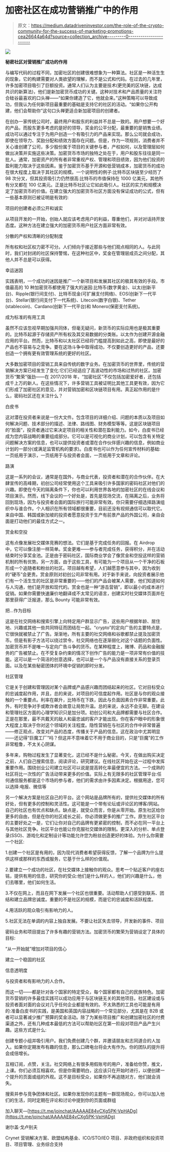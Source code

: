# 加密社区在成功营销推广中的作用

> 原文：<https://medium.datadriveninvestor.com/the-role-of-the-crypto-community-for-the-success-of-marketing-promotions-cea26644a64d?source=collection_archive---------0----------------------->

![](img/a36e7918f55335b17dbc919bfe280f9d.png)

**秘密社区对营销推广成功的作用**

与编写代码的过程不同，加密社区的创建很难想象为一种算法。社区是一种活生生的现象，它的构建需要对人类欲望的理解，而不是公式和代码。在过去的几年里，许多加密项目吸引了巨额投资。通常人们认为主要是技术(更完美的区块链，达成共识的新算法)，他们是新加密货币成功的关键。这种对技术和产品质量的关注符合硅谷最喜欢的口头禅——“如果你建造了它，他就会来。”这种策略可以导致成功，但我认为任何新项目最重要的基础是支持它的社区的活动。“如果你公开构建，他们会帮助你”这句口头禅更适合新加密项目的创建者。

在创办一家传统公司时，最终用户和股东的利益并不总是一致的。用户想要一个好的产品，而股东更多考虑的是好的领导，奖金的公平分配，最重要的是销售业绩。成功可以通过专注于为用户创造一个有吸引力的产品来实现。那么公司就会成功，即使在领导力、奖励分配和绩效方面存在问题。但是，作为一项规则，消费者并不关心谁创建了公司，多少股份属于项目的关键参与者，产权如何，以及管理层如何做出决策并实施这些决策。加密货币市场的独特之处在于，用户和股东往往是同一批人。通常，加密资产的所有者非常重视产权、管理和项目绩效，因为他们投资的盈利能力取决于这些因素。鉴于加密货币基于开源和低营销成本，加密货币的成功在很大程度上取决于其社区的规模。一个说明性的例子:比特币区块链至少经历了 98 次分叉，但其投资吸引力仍然很高:比特币的市值保持在 1000 亿美元，其他所有分叉都在 100 亿美元。正是比特币社区让它如此吸引人。社区的实力和规模决定了加密货币的价值。在建立强大的加密货币社区方面没有保证成功的公式，但有一些基本原则已被证明是有效的:

项目的创建者必须公开和诚实

从项目开发的一开始，创始人就应该考虑用户的利益，尊重他们，并对对话持开放态度。这种方法在建立强大的加密货币用户社区方面非常有效。

分散的产权和清晰的分配制度

所有权和社区权力密不可分。人们倾向于接近那些与他们观点相同的人。与此同时，我们对封闭的社区保持警惕，在这种社区中，奖金在管理层成员之间分配，其他人并不总是可以获得。

幸运迷因

实践表明，一个成功的迷因是推广一个新项目和发展其社区的极其有效的手段。市值最高的 10 种加密货币都使用了强大的迷因:比特币(数字黄金)、以太(创新平台)、Ripple(银行间支付)、比特币现金(可扩展支付网络)、EOS(创新下一代平台)、Stellar(银行间支付下一代系统)、Litecoin(数字白银)、Tether (stablecoin)、Cardano(创新下一代平台)和 Monero(保密支付系统)。

成为标准的有用工具

虽然不应该忽视早期加强共同体，但毫无疑问，新货币的实际应用也是极其重要的。比特币起源于存储资产所有权及其交易数据的分类账。以太作为创建开源金融应用的平台。然而，比特币和以太社区已经将门槛提高到如此之高，即使是最好的产品也不容易与之竞争。要在这场斗争中取得成功，不仅要创造更好的产品，还要创造一个拥有更有效管理系统的更好的社区。

大多数加密项目的营销工具来自传统的数字业务。在加密货币的世界里，传统的营销解决方案已经发生了变化:它们已经适应了高波动性的市场和过热的社区。加密货币“繁荣”强劲——在 2017/2018 年，“加密社区”不仅包括加密爱好者，还包括成千上万的新人。在这些情况下，许多营销工具被证明比其他工具更有效，因为它们形成了加密社区的意见，并对营销加密和区块链项目有用。真正起作用的是什么，密码社区还在关注什么？

白皮书

这对潜在投资者来说是一份大文件。包含项目的详细介绍、问题的本质以及项目如何解决问题、技术部分的描述、法律、路线图、财务模型等等。这是区块链项目的“脸面”，投资者通过它来决定项目的相关性和潜在盈利能力。如今，白皮书已经成为您内容战略的重要组成部分。它可以是可视化的商业计划，可以包含有关特定问题解决方案的信息，也可以提供投资者或潜在合作伙伴感兴趣的信息，例如商业计划的一部分(或满足监管机构的要求)。白皮书也可以作为任何宣传材料的基础:一页纸用于演示，一页纸用于与投资者会面，一页纸用于文章和评论。

路演

这是一系列的会议，通常是在国外，与商业代表，投资者和潜在的合作伙伴。在大肆宣传的高峰期，初创公司经常使用这个工具来吸引许多国家的密码社区对他们的兴趣。即使在今天的隔离条件下，你也可以利用世界各地的加密社区的在线会议和项目演示。然而，线下会议的一个好处是，首先是现场交流，在隔离之后，业务将回到现场，因为与投资者会面的国际旅行可能非常有效。你只需要仔细选择路演组织中与谁合作。个人相识在所有领域都很重要，目前还没有视频通信可以取代它。来自中国、韩国或新加坡的投资者愿意投资于生产有前景产品的外国公司，亲自会面是打动他们的最佳方式之一。

赏金和空投

这有点像发展社交媒体竞赛的想法。它们是基于完成任务的回报。在 Airdrop 中，它可以像注册一样简单。奖金更难——参与者完成任务，获得积分，并在活动结束时分享奖金池。正是由于密码社区，国际商业学会了像赏金和空投这样的营销机制的所有优势。另一方面，由于这些工具，有可能为一个项目从一个干净的石板形成一个追随者和粉丝的社区。项目越有希望，人们越愿意参与其中，因为收到的“硬币”会更贵。赏金原则对初创公司非常有用。对于新手来说，向投资者展示他们有一个活生生的社区是非常重要的——他们的产品会被某人需要，他们知道如何与人沟通，他们是开放和现代的。赏金也是一种“游击营销”，即以最小的成本进行促销。如果你需要快速廉价地翻译成不太常见的语言，创建实时社交媒体页面并在那里获得广泛报道，那么 Bounty 可能非常有效。

把…作为目标

这是在社交网络和搜索引擎上向特定用户群显示广告，这些用户根据年龄、居住地、兴趣或其他一些共同特征而团结在一起。“crypto”的定向广告的主要特点是，它很快就被禁止了广告。渐渐地，所有主要的社交网络和谷歌都禁止提及加密货币。但是有影子方法可以绕过禁令，社交网络也在逐渐弱化对这个话题的负面性。加密货币并不是唯一与定向广告斗争的货币。在某种程度上，赌博、药品和金融服务的广告被禁止。在不受复杂约束的情况下创作广告的能力是一项非常有价值的技能。这可以是一个简洁的创意选择，也可以是一个与产品没有直接关系的登录页面。以及在某些秘密团体的环境中促销的即时分发。

社区管理

它是关于创建和管理因对某个品牌或产品感兴趣而团结起来的社区。它对目标受众的忠诚度起作用，并且，总的来说，对项目的可信度起作用。社区是与你的观众接触的一个重要点。利率在飙升，比特币在下跌，因此与负面因素合作非常重要。此外，有时竞争对手或欺诈者会故意让局势升温。总的来说，永远不会无聊。在建设和管理社区方面的心理学知识只是加分项。初创公司和大品牌都需要与社区合作。正是在那里，最不共戴天的敌人和最忠诚的客户才能出现。你在客户眼中的形象很大程度上取决于你对这个领域的关注程度。隐性营销在与社区的合作中非常普遍——修正观点，改变对产品的态度，传播关于产品的信息。这在政治中尤其明显——还记得“巨魔工厂”吗？但这并不意味着它不用于商业目的，只是“巨魔”的工作非常粗鲁，不太关心阴谋。

多年来，购物过程发生了显著变化，这已经不是什么秘密。今天，在做出购买决定之前，人们自己搜索信息，阅读评论，研究建议。在线社区开始在这一过程中发挥重要作用。围绕创业公司建立社区可以说是提高转化率最便宜的方法。一个成熟的社区将比一次性的广告活动带来更多的价值。实际上有无限多的社区管理平台:任何通信服务都是这个市场的参与者，他们的需求由许多因素决定。根据用途，您可以选择:电报、微信等

另一个解决方案是社区自己的平台。这个网站是品牌所有的，提供社交媒体的所有好处，但有更多的控制和灵活性。这可能是一个带有论坛或评论区的博客/网站。自己的社区也有优点和缺点。缺点是，就受众而言，你是从零开始。原生社区给你更多的自由，但是在你的社区成长之前，你必须做更多的推广工作。原生社区平台的主要好处之一是，它们让你对自己的品牌有更紧密的控制，而不必在同一平台上与其他社区竞争。社区平台也能让你克服社交媒体的限制。更深入的分析、单点登录(SSO)、游戏化和定制设计等功能允许您为粉丝创造更好的体验。为什么你需要一个社区:

1.创建一个社区是有用的，因为现代消费者希望获得反馈，了解一个品牌为什么提供这样或那样的东西或服务，它基于什么样的价值观。

2.要建立一个成功的社区，在社交媒体上接触你的观众。思考一个贴近客户的座右铭，提供有用的信息，研究你的受众:他们是什么样的人，他们的兴趣是什么，他们去哪里，他们如何生活。

3.不仅在网上，而且在网下发展一个社区也很重要。活动帮助人们感受到联系、团结和建立品牌忠诚度。重要的不是社区的规模，而是它的忠诚度和活跃程度。

4.用活跃的观众吸引有影响力的人。

5.社区无法在单调的内容上独自发展。不要让社区失去领导，开发新的事件、项目

密码业务和项目提出了许多有趣的营销方法。加密货币的繁荣为营销设定了具体的目标:

“从一开始就”增加对项目的信心

建立一个稳固的社区

信息透明度

与投资者和有影响力的人合作。

而这一切——都是针对各个国家的特定受众，每个国家都有自己的民族特色。加密货币营销的许多最佳实践可以成功应用于与区块链无关的其他项目。社区建设或与投资者面对面的会议对几乎任何企业都是有效的。不太熟悉的工具也可能是有用的:准备白皮书的实践，是美国和英国内容战略的一个常见部分，尤其是在 B2B 或者可以显著减少推广预算的奖金活动。除了为某些项目推广和创建加密社区的付费渠道之外，还有几种成本最低的方法可以帮助社区在第一阶段对项目产品产生兴趣。这些方式是什么:

创建专题小组并吸引用户。我们免费创建几个群，并邀请朋友和志同道合的人加入。如果你定期发布有趣的信息，那么口碑电台将会大有作为。你的团队的提升将会成倍增长。

互相订阅，点赞，关注。社交网络上有很多用假账号的用户，准备给你赞，推文，上课。你们必须互相喜欢。但是你需要明白，这应该只在开始时进行，以便创建一个提升的页面或组的外观。这不是目标受众，如果你不再追随对方，他们就会消失。

搜索并参与竞争团体和社区。如果你发现你的主题有一群现场观众，你可以加入他们的生活，同时定期在评论和讨论中提到你的页面或群组

加入聊天—[https://t.me/joinchat/AAAAAE84vCXg5PK-VpHADg](https://t.me/joinchat/AAAAAE84vCXg5PK-VpHADg)

谢尔盖·戈卢别夫

Crynet 营销解决方案、欧盟结构基金、ICO/STO/IEO 项目、非政府组织和投资项目、项目管理、业务综合支持